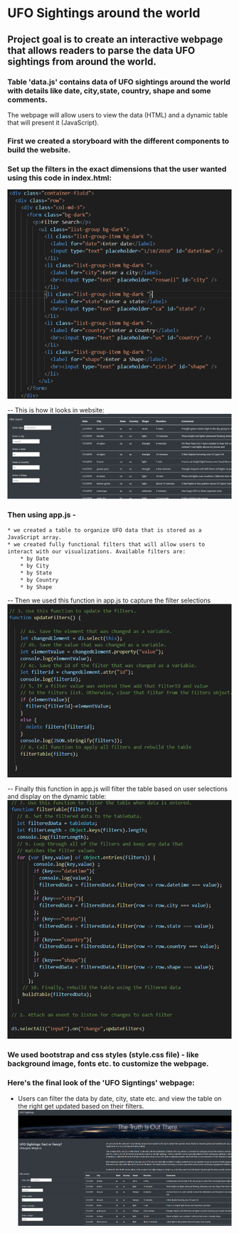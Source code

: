 # UFO Sightings around the world

## Project goal is to create an interactive webpage that allows readers to parse the data UFO sightings from around the world. 

### Table 'data.js' contains data of UFO sightings around the world with details like date, city,state, country, shape and some comments. 
The webpage will allow users to view the data (HTML) and a dynamic table that will present it (JavaScript).

### First we created a storyboard with the different components to build the website.

### Set up the filters in the exact dimensions that the user wanted using this code in index.html:
![index.html filter-setup]( https://github.com/JoRanjit/UFOs/blob/main/static/Images/filters%20in%20html.PNG)

-- This is how it looks in website:
![website filters]( https://github.com/JoRanjit/UFOs/blob/main/static/Images/filters%20update.PNG)

### Then using app.js - 
    * we created a table to organize UFO data that is stored as a JavaScript array.
    * we created fully functional filters that will allow users to interact with our visualizations. Available filters are:
        * by Date
        * by City
        * by State
        * by Country
        * by Shape
-- Then we used this function in app.js to capture the filter selections
![app.js updatefilters]( https://github.com/JoRanjit/UFOs/blob/main/static/Images/updateFilters%20code.PNG)

-- Finally this function in app.js will filter the table based on user selections and display on the dynamic table:
![app.js filterTable]( https://github.com/JoRanjit/UFOs/blob/main/static/Images/filterTable.PNG)

### We used bootstrap and css styles (style.css file) - like background image, fonts etc. to customize the webpage.

### Here's the final look of the 'UFO Signtings' webpage:
  * Users can filter the data by date, city, state etc. and view the table on the right get updated based on their filters.
![Webpage]( https://github.com/JoRanjit/UFOs/blob/main/static/Images/webpage.PNG)
